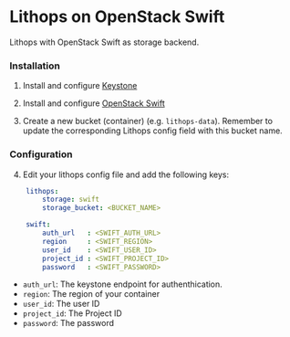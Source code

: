 # Lithops on OpenStack Swift

Lithops with OpenStack Swift as storage backend.


### Installation

1. Install and configure [Keystone](https://docs.openstack.org/keystone/latest/install/)

2. Install and configure [OpenStack Swift](https://docs.openstack.org/swift/latest/install/)

3. Create a new bucket (container) (e.g. `lithops-data`). Remember to update the corresponding Lithops config field with this bucket name.

### Configuration

4. Edit your lithops config file and add the following keys:

```yaml
    lithops:
        storage: swift
        storage_bucket: <BUCKET_NAME>

    swift:
        auth_url   : <SWIFT_AUTH_URL>
        region     : <SWIFT_REGION>
        user_id    : <SWIFT_USER_ID>
        project_id : <SWIFT_PROJECT_ID>
        password   : <SWIFT_PASSWORD>
```

- `auth_url`: The keystone endpoint for authenthication.
- `region`: The region of your container
- `user_id`: The user ID
- `project_id`: The Project ID
- `password`: The password
 
